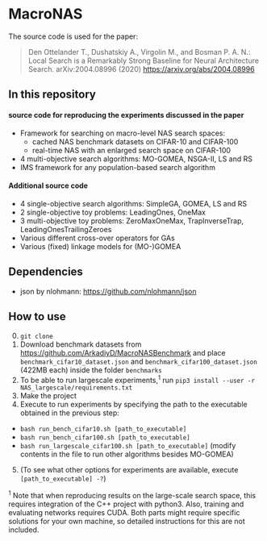 # MacroNAS

The source code is used for the paper:
> Den Ottelander T., Dushatskiy A., Virgolin M., and Bosman P. A. N.: Local Search is a Remarkably Strong Baseline for Neural Architecture Search. arXiv:2004.08996 (2020) https://arxiv.org/abs/2004.08996

## In this repository
#### source code for reproducing the experiments discussed in the paper
- Framework for searching on macro-level NAS search spaces:
  - cached NAS benchmark datasets on CIFAR-10 and CIFAR-100
  - real-time NAS with an enlarged search space on CIFAR-100
- 4 multi-objective search algorithms: MO-GOMEA, NSGA-II, LS and RS
- IMS framework for any population-based search algorithm


#### Additional source code
- 4 single-objective search algorithms: SimpleGA, GOMEA, LS and RS
- 2 single-objective toy problems: LeadingOnes, OneMax
- 3 multi-objective toy problems: ZeroMaxOneMax, TrapInverseTrap, LeadingOnesTrailingZeroes
- Various different cross-over operators for GAs
- Various (fixed) linkage models for (MO-)GOMEA

## Dependencies
- json by nlohmann: https://github.com/nlohmann/json


## How to use
0. ```git clone```
1. Download benchmark datasets from https://github.com/ArkadiyD/MacroNASBenchmark and place ```benchmark_cifar10_dataset.json``` and ```benchmark_cifar100_dataset.json``` (422MB each) inside the folder ```benchmarks```
2. To be able to run largescale experiments,<sup>1</sup> run ```pip3 install --user -r NAS_largescale/requirements.txt```
3. Make the project
4. Execute to run experiments by specifying the path to the executable obtained in the previous step:
  - ```bash run_bench_cifar10.sh [path_to_executable]```
  - ```bash run_bench_cifar100.sh [path_to_executable]```
  - ```bash run_largescale_cifar100.sh [path_to_executable]``` (modify contents in the file to run other algorithms besides MO-GOMEA)
5. (To see what other options for experiments are available, execute ```[path_to_executable] -?```)

<sup>1</sup> Note that when reproducing results on the large-scale search space, this requires integration of the C++ project with python3. Also, training and evaluating networks requires CUDA. Both parts might require specific solutions for your own machine, so detailed instructions for this are not included.
